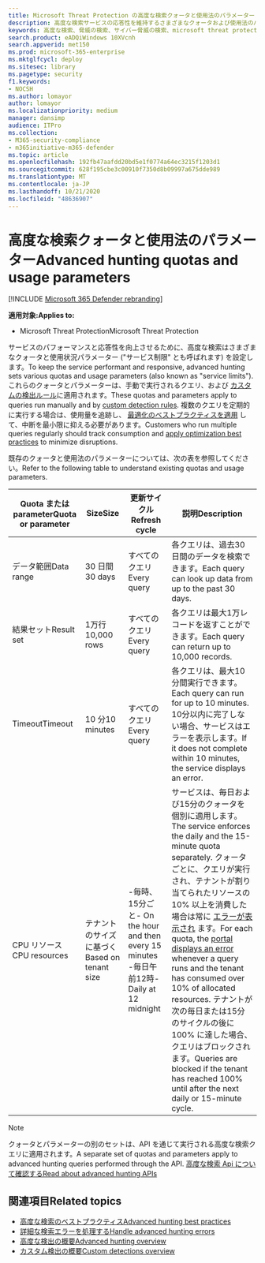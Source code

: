```yaml
---
title: Microsoft Threat Protection の高度な検索クォータと使用法のパラメーター
description: 高度な検索サービスの応答性を維持するさまざまなクォータおよび使用法のパラメーター (サービス制限) について理解します。
keywords: 高度な検索、脅威の検索、サイバー脅威の検索、microsoft threat protection、microsoft 365、mtp、m365、search、query、テレメトリ、スキーマ、kusto、CPU 制限、クエリ制限、リソース、最大結果、クォータ、パラメーター、割り当て
search.product: eADQiWindows 10XVcnh
search.appverid: met150
ms.prod: microsoft-365-enterprise
ms.mktglfcycl: deploy
ms.sitesec: library
ms.pagetype: security
f1.keywords:
- NOCSH
ms.author: lomayor
author: lomayor
ms.localizationpriority: medium
manager: dansimp
audience: ITPro
ms.collection:
- M365-security-compliance
- m365initiative-m365-defender
ms.topic: article
ms.openlocfilehash: 192fb47aafdd20bd5e1f0774a64ec3215f1203d1
ms.sourcegitcommit: 628f195cbe3c00910f7350d8b09997a675dde989
ms.translationtype: MT
ms.contentlocale: ja-JP
ms.lasthandoff: 10/21/2020
ms.locfileid: "48636907"
---
```

# <a name="advanced-hunting-quotas-and-usage-parameters"></a><span data-ttu-id="a9881-104">高度な検索クォータと使用法のパラメーター</span><span class="sxs-lookup"><span data-stu-id="a9881-104">Advanced hunting quotas and usage parameters</span></span>

[!INCLUDE [Microsoft 365 Defender rebranding](../includes/microsoft-defender.md)]


<span data-ttu-id="a9881-105">**適用対象:**</span><span class="sxs-lookup"><span data-stu-id="a9881-105">**Applies to:**</span></span>
- <span data-ttu-id="a9881-106">Microsoft Threat Protection</span><span class="sxs-lookup"><span data-stu-id="a9881-106">Microsoft Threat Protection</span></span>

<span data-ttu-id="a9881-107">サービスのパフォーマンスと応答性を向上させるために、高度な検索はさまざまなクォータと使用状況パラメーター ("サービス制限" とも呼ばれます) を設定します。</span><span class="sxs-lookup"><span data-stu-id="a9881-107">To keep the service performant and responsive, advanced hunting sets various quotas and usage parameters (also known as "service limits").</span></span> <span data-ttu-id="a9881-108">これらのクォータとパラメーターは、手動で実行されるクエリ、および [カスタムの検出ルール](custom-detection-rules.md)に適用されます。</span><span class="sxs-lookup"><span data-stu-id="a9881-108">These quotas and parameters apply to queries run manually and by [custom detection rules](custom-detection-rules.md).</span></span> <span data-ttu-id="a9881-109">複数のクエリを定期的に実行する場合は、使用量を追跡し、 [最適化のベストプラクティスを適用](advanced-hunting-best-practices.md) して、中断を最小限に抑える必要があります。</span><span class="sxs-lookup"><span data-stu-id="a9881-109">Customers who run multiple queries regularly should track consumption and [apply optimization best practices](advanced-hunting-best-practices.md) to minimize disruptions.</span></span>

<span data-ttu-id="a9881-110">既存のクォータと使用法のパラメーターについては、次の表を参照してください。</span><span class="sxs-lookup"><span data-stu-id="a9881-110">Refer to the following table to understand existing quotas and usage parameters.</span></span>

| <span data-ttu-id="a9881-111">Quota または parameter</span><span class="sxs-lookup"><span data-stu-id="a9881-111">Quota or parameter</span></span> | <span data-ttu-id="a9881-112">Size</span><span class="sxs-lookup"><span data-stu-id="a9881-112">Size</span></span> | <span data-ttu-id="a9881-113">更新サイクル</span><span class="sxs-lookup"><span data-stu-id="a9881-113">Refresh cycle</span></span> | <span data-ttu-id="a9881-114">説明</span><span class="sxs-lookup"><span data-stu-id="a9881-114">Description</span></span> |
|--|--|--|--|
| <span data-ttu-id="a9881-115">データ範囲</span><span class="sxs-lookup"><span data-stu-id="a9881-115">Data range</span></span> | <span data-ttu-id="a9881-116">30 日間</span><span class="sxs-lookup"><span data-stu-id="a9881-116">30 days</span></span> | <span data-ttu-id="a9881-117">すべてのクエリ</span><span class="sxs-lookup"><span data-stu-id="a9881-117">Every query</span></span> | <span data-ttu-id="a9881-118">各クエリは、過去30日間のデータを検索できます。</span><span class="sxs-lookup"><span data-stu-id="a9881-118">Each query can look up data from up to the past 30 days.</span></span> |
| <span data-ttu-id="a9881-119">結果セット</span><span class="sxs-lookup"><span data-stu-id="a9881-119">Result set</span></span> | <span data-ttu-id="a9881-120">1万行</span><span class="sxs-lookup"><span data-stu-id="a9881-120">10,000 rows</span></span> | <span data-ttu-id="a9881-121">すべてのクエリ</span><span class="sxs-lookup"><span data-stu-id="a9881-121">Every query</span></span> | <span data-ttu-id="a9881-122">各クエリは最大1万レコードを返すことができます。</span><span class="sxs-lookup"><span data-stu-id="a9881-122">Each query can return up to 10,000 records.</span></span> |
| <span data-ttu-id="a9881-123">Timeout</span><span class="sxs-lookup"><span data-stu-id="a9881-123">Timeout</span></span> | <span data-ttu-id="a9881-124">10 分</span><span class="sxs-lookup"><span data-stu-id="a9881-124">10 minutes</span></span> | <span data-ttu-id="a9881-125">すべてのクエリ</span><span class="sxs-lookup"><span data-stu-id="a9881-125">Every query</span></span> | <span data-ttu-id="a9881-126">各クエリは、最大10分間実行できます。</span><span class="sxs-lookup"><span data-stu-id="a9881-126">Each query can run for up to 10 minutes.</span></span> <span data-ttu-id="a9881-127">10分以内に完了しない場合、サービスはエラーを表示します。</span><span class="sxs-lookup"><span data-stu-id="a9881-127">If it does not complete within 10 minutes, the service displays an error.</span></span>
| <span data-ttu-id="a9881-128">CPU リソース</span><span class="sxs-lookup"><span data-stu-id="a9881-128">CPU resources</span></span> | <span data-ttu-id="a9881-129">テナントのサイズに基づく</span><span class="sxs-lookup"><span data-stu-id="a9881-129">Based on tenant size</span></span> | <span data-ttu-id="a9881-130">-毎時、15分ごと</span><span class="sxs-lookup"><span data-stu-id="a9881-130">- On the hour and then every 15 minutes</span></span><br><span data-ttu-id="a9881-131">-毎日午前12時</span><span class="sxs-lookup"><span data-stu-id="a9881-131">- Daily at 12 midnight</span></span> | <span data-ttu-id="a9881-132">サービスは、毎日および15分のクォータを個別に適用します。</span><span class="sxs-lookup"><span data-stu-id="a9881-132">The service enforces the daily and the 15-minute quota separately.</span></span> <span data-ttu-id="a9881-133">クォータごとに、クエリが実行され、テナントが割り当てられたリソースの10% 以上を消費した場合は常に [エラーが表示され](advanced-hunting-errors.md) ます。</span><span class="sxs-lookup"><span data-stu-id="a9881-133">For each quota, the [portal displays an error](advanced-hunting-errors.md) whenever a query runs and the tenant has consumed over 10% of allocated resources.</span></span> <span data-ttu-id="a9881-134">テナントが次の毎日または15分のサイクルの後に100% に達した場合、クエリはブロックされます。</span><span class="sxs-lookup"><span data-stu-id="a9881-134">Queries are blocked if the tenant has reached 100% until after the next daily or 15-minute cycle.</span></span> |

>[!NOTE] 
><span data-ttu-id="a9881-135">クォータとパラメーターの別のセットは、API を通じて実行される高度な検索クエリに適用されます。</span><span class="sxs-lookup"><span data-stu-id="a9881-135">A separate set of quotas and parameters apply to advanced hunting queries performed through the API.</span></span> [<span data-ttu-id="a9881-136">高度な検索 Api について確認する</span><span class="sxs-lookup"><span data-stu-id="a9881-136">Read about advanced hunting APIs</span></span>](https://docs.microsoft.com/microsoft-365/security/mtp/api-advanced-hunting)

## <a name="related-topics"></a><span data-ttu-id="a9881-137">関連項目</span><span class="sxs-lookup"><span data-stu-id="a9881-137">Related topics</span></span>

- [<span data-ttu-id="a9881-138">高度な検索のベストプラクティス</span><span class="sxs-lookup"><span data-stu-id="a9881-138">Advanced hunting best practices</span></span>](advanced-hunting-best-practices.md)
- [<span data-ttu-id="a9881-139">詳細な検索エラーを処理する</span><span class="sxs-lookup"><span data-stu-id="a9881-139">Handle advanced hunting errors</span></span>](advanced-hunting-errors.md)
- [<span data-ttu-id="a9881-140">高度な検出の概要</span><span class="sxs-lookup"><span data-stu-id="a9881-140">Advanced hunting overview</span></span>](advanced-hunting-overview.md)
- [<span data-ttu-id="a9881-141">カスタム検出の概要</span><span class="sxs-lookup"><span data-stu-id="a9881-141">Custom detections overview</span></span>](custom-detections-overview.md)